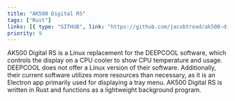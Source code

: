 ```yaml
---
title: "AK500 Digital RS"
tags: ["Rust"]
links: [{ type: "GITHUB", link: "https://github.com/jacobtread/ak500-digital-rs" }]
priority: 9
---
```


AK500 Digital RS is a Linux replacement for the DEEPCOOL software, which controls the display on a CPU cooler to show CPU temperature and usage. DEEPCOOL does not offer a Linux version of their software. Additionally, their current software utilizes more resources than necessary, as it is an Electron app primarily used for displaying a tray menu. AK500 Digital RS is written in Rust and functions as a lightweight background program.



